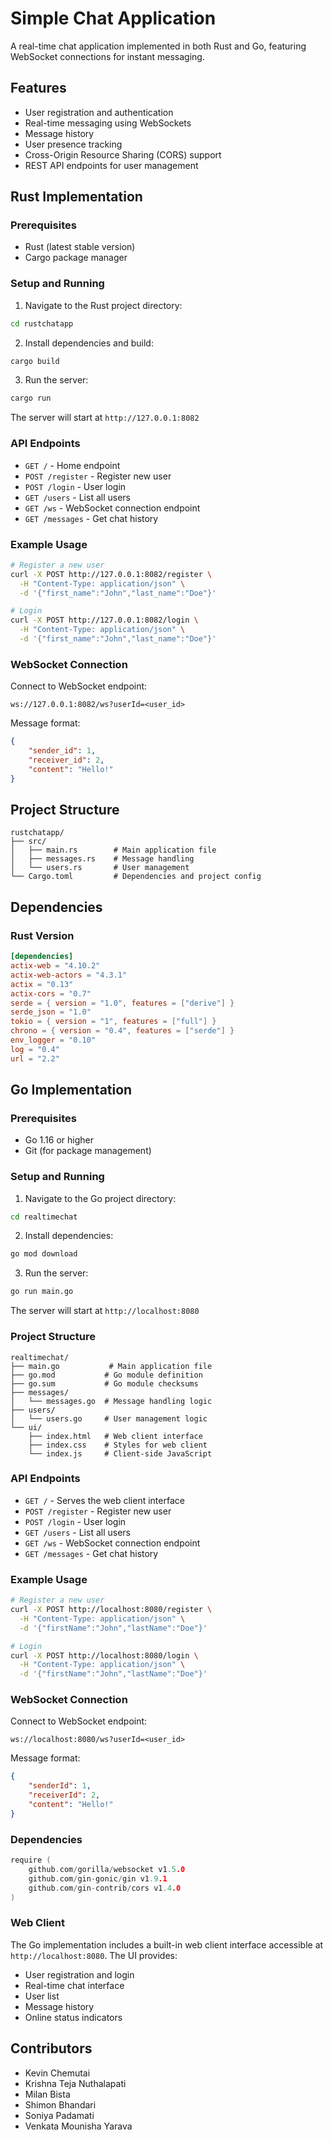 # Simple Chat Application

A real-time chat application implemented in both Rust and Go, featuring WebSocket connections for instant messaging.

## Features

- User registration and authentication
- Real-time messaging using WebSockets
- Message history
- User presence tracking
- Cross-Origin Resource Sharing (CORS) support
- REST API endpoints for user management

## Rust Implementation

### Prerequisites

- Rust (latest stable version)
- Cargo package manager

### Setup and Running

1. Navigate to the Rust project directory:
```bash
cd rustchatapp
```

2. Install dependencies and build:
```bash
cargo build
```

3. Run the server:
```bash
cargo run
```

The server will start at `http://127.0.0.1:8082`

### API Endpoints

- `GET /` - Home endpoint
- `POST /register` - Register new user
- `POST /login` - User login
- `GET /users` - List all users
- `GET /ws` - WebSocket connection endpoint
- `GET /messages` - Get chat history

### Example Usage

```bash
# Register a new user
curl -X POST http://127.0.0.1:8082/register \
  -H "Content-Type: application/json" \
  -d '{"first_name":"John","last_name":"Doe"}'

# Login
curl -X POST http://127.0.0.1:8082/login \
  -H "Content-Type: application/json" \
  -d '{"first_name":"John","last_name":"Doe"}'
```

### WebSocket Connection

Connect to WebSocket endpoint:
```
ws://127.0.0.1:8082/ws?userId=<user_id>
```

Message format:
```json
{
    "sender_id": 1,
    "receiver_id": 2,
    "content": "Hello!"
}
```

## Project Structure

```
rustchatapp/
├── src/
│   ├── main.rs        # Main application file
│   ├── messages.rs    # Message handling
│   └── users.rs       # User management
└── Cargo.toml         # Dependencies and project config
```

## Dependencies

### Rust Version
```toml
[dependencies]
actix-web = "4.10.2"
actix-web-actors = "4.3.1"
actix = "0.13"
actix-cors = "0.7"
serde = { version = "1.0", features = ["derive"] }
serde_json = "1.0"
tokio = { version = "1", features = ["full"] }
chrono = { version = "0.4", features = ["serde"] }
env_logger = "0.10"
log = "0.4"
url = "2.2"
```

## Go Implementation

### Prerequisites

- Go 1.16 or higher
- Git (for package management)

### Setup and Running

1. Navigate to the Go project directory:
```bash
cd realtimechat
```

2. Install dependencies:
```bash
go mod download
```

3. Run the server:
```bash
go run main.go
```

The server will start at `http://localhost:8080`

### Project Structure

```
realtimechat/
├── main.go           # Main application file
├── go.mod           # Go module definition
├── go.sum           # Go module checksums
├── messages/
│   └── messages.go  # Message handling logic
├── users/
│   └── users.go     # User management logic
└── ui/
    ├── index.html   # Web client interface
    ├── index.css    # Styles for web client
    └── index.js     # Client-side JavaScript
```

### API Endpoints

- `GET /` - Serves the web client interface
- `POST /register` - Register new user
- `POST /login` - User login
- `GET /users` - List all users
- `GET /ws` - WebSocket connection endpoint
- `GET /messages` - Get chat history

### Example Usage

```bash
# Register a new user
curl -X POST http://localhost:8080/register \
  -H "Content-Type: application/json" \
  -d '{"firstName":"John","lastName":"Doe"}'

# Login
curl -X POST http://localhost:8080/login \
  -H "Content-Type: application/json" \
  -d '{"firstName":"John","lastName":"Doe"}'
```

### WebSocket Connection

Connect to WebSocket endpoint:
```
ws://localhost:8080/ws?userId=<user_id>
```

Message format:
```json
{
    "senderId": 1,
    "receiverId": 2,
    "content": "Hello!"
}
```

### Dependencies

```go
require (
    github.com/gorilla/websocket v1.5.0
    github.com/gin-gonic/gin v1.9.1
    github.com/gin-contrib/cors v1.4.0
)
```

### Web Client

The Go implementation includes a built-in web client interface accessible at `http://localhost:8080`. The UI provides:

- User registration and login
- Real-time chat interface
- User list
- Message history
- Online status indicators

## Contributors
- Kevin Chemutai
- Krishna Teja Nuthalapati
- Milan Bista
- Shimon Bhandari
- Soniya Padamati
- Venkata Mounisha Yarava

